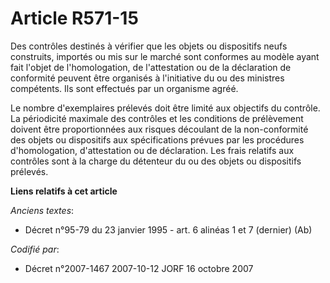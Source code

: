 # Article R571-15

Des contrôles destinés à vérifier que les objets ou dispositifs neufs construits, importés ou mis sur le marché sont
conformes au modèle ayant fait l'objet de l'homologation, de l'attestation ou de la déclaration de conformité peuvent être
organisés à l'initiative du ou des ministres compétents. Ils sont effectués par un organisme agréé.

Le nombre d'exemplaires prélevés doit être limité aux objectifs du contrôle. La périodicité maximale des contrôles et les
conditions de prélèvement doivent être proportionnées aux risques découlant de la non-conformité des objets ou dispositifs
aux spécifications prévues par les procédures d'homologation, d'attestation ou de déclaration. Les frais relatifs aux
contrôles sont à la charge du détenteur du ou des objets ou dispositifs prélevés.

**Liens relatifs à cet article**

_Anciens textes_:

  - Décret n°95-79 du 23 janvier 1995 - art. 6 alinéas 1 et 7 (dernier) (Ab)

_Codifié par_:

  - Décret n°2007-1467 2007-10-12 JORF 16 octobre 2007
